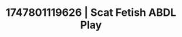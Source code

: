 ---
categories:
- Virtual reality
- Dark fantasy erotica
- NSFW role reversal
- Artistic nudes
- Safe for work
image: /assets/images/1747801119626.jpg
layout: post
seo:
  description: Featured content with artistic Scat Fetish, ABDL Play. HD images available.
  keywords: Scat Fetish, ABDL Play
  og_image: /assets/images/1747801119626.jpg
  schema_type: VisualArtwork
tags:
- ABDL Play
- Scat Fetish
- '#1747801119626'
title: 1747801119626 | Scat Fetish ABDL Play
---